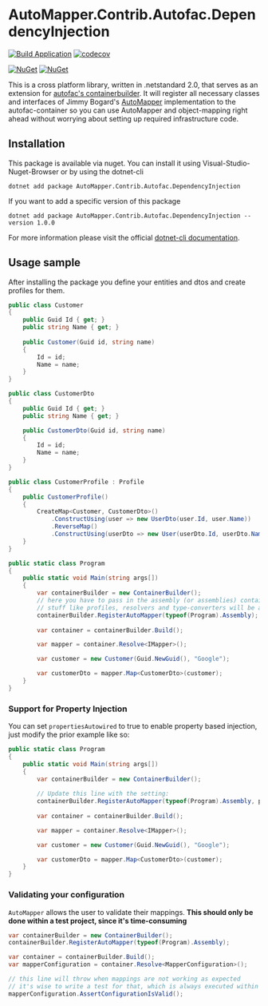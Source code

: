 # AutoMapper.Contrib.Autofac.DependencyInjection

[![Build Application](https://github.com/alsami/AutoMapper.Contrib.Autofac.DependencyInjection/actions/workflows/push.yml/badge.svg?branch=main&event=push)](https://github.com/alsami/AutoMapper.Contrib.Autofac.DependencyInjection/actions/workflows/push.yml)
[![codecov](https://codecov.io/gh/alsami/AutoMapper.Contrib.Autofac.DependencyInjection/branch/main/graph/badge.svg)](https://codecov.io/gh/alsami/AutoMapper.Contrib.Autofac.DependencyInjection)

[![NuGet](https://img.shields.io/nuget/dt/AutoMapper.Contrib.Autofac.DependencyInjection.svg)](https://www.nuget.org/packages/AutoMapper.Contrib.Autofac.DependencyInjection) 
[![NuGet](https://img.shields.io/nuget/vpre/AutoMapper.Contrib.Autofac.DependencyInjection.svg)](https://www.nuget.org/packages/AutoMapper.Contrib.Autofac.DependencyInjection)

This is a cross platform library, written in .netstandard 2.0, that serves as an extension for [autofac's containerbuilder](https://autofac.org/).
It will register all necessary classes and interfaces of Jimmy Bogard's [AutoMapper](https://github.com/AutoMapper/AutoMapper) implementation to the autofac-container 
so you can use AutoMapper and object-mapping right ahead without worrying about setting up required infrastructure code.

## Installation

This package is available via nuget. You can install it using Visual-Studio-Nuget-Browser or by using the dotnet-cli

```
dotnet add package AutoMapper.Contrib.Autofac.DependencyInjection
```

If you want to add a specific version of this package

```
dotnet add package AutoMapper.Contrib.Autofac.DependencyInjection --version 1.0.0
```

For more information please visit the official [dotnet-cli documentation](https://docs.microsoft.com/en-us/dotnet/core/tools/dotnet-add-package).

## Usage sample

After installing the package you define your entities and dtos and create profiles for them.

```csharp
public class Customer
{
	public Guid Id { get; }
	public string Name { get; }
	
	public Customer(Guid id, string name)
	{
		Id = id;
		Name = name;
	}
}

public class CustomerDto
{
	public Guid Id { get; }
	public string Name { get; }

	public CustomerDto(Guid id, string name)
	{
		Id = id;
		Name = name;
	}
}

public class CustomerProfile : Profile 
{
	public CustomerProfile()
	{
		CreateMap<Customer, CustomerDto>()
			.ConstructUsing(user => new UserDto(user.Id, user.Name))
			.ReverseMap()
			.ConstructUsing(userDto => new User(userDto.Id, userDto.Name));
	}
}

public static class Program
{
	public static void Main(string args[])
	{
		var containerBuilder = new ContainerBuilder();
		// here you have to pass in the assembly (or assemblies) containing AutoMapper types
		// stuff like profiles, resolvers and type-converters will be added by this function
		containerBuilder.RegisterAutoMapper(typeof(Program).Assembly);
		
		var container = containerBuilder.Build();

		var mapper = container.Resolve<IMapper>();

		var customer = new Customer(Guid.NewGuid(), "Google");

		var customerDto = mapper.Map<CustomerDto>(customer);
	}
}
```

### Support for Property Injection

You can set `propertiesAutowired` to true to enable property based injection, just modify the prior example like so:

```csharp
public static class Program
{
	public static void Main(string args[])
	{
		var containerBuilder = new ContainerBuilder();
		
		// Update this line with the setting:
		containerBuilder.RegisterAutoMapper(typeof(Program).Assembly, propertiesAutowired: true);
		
		var container = containerBuilder.Build();

		var mapper = container.Resolve<IMapper>();

		var customer = new Customer(Guid.NewGuid(), "Google");

		var customerDto = mapper.Map<CustomerDto>(customer);
	}
}
```

### Validating your configuration

`AutoMapper` allows the user to validate their mappings. **This should only be done within a test project, since it's time-consuming**

```csharp
var containerBuilder = new ContainerBuilder();
containerBuilder.RegisterAutoMapper(typeof(Program).Assembly);

var container = containerBuilder.Build();
var mapperConfiguration = container.Resolve<MapperConfiguration>();

// this line will throw when mappings are not working as expected
// it's wise to write a test for that, which is always executed within a CI pipeline for your project.
mapperConfiguration.AssertConfigurationIsValid();
```
